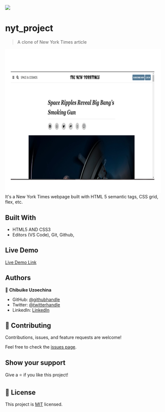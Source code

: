 ![](https://img.shields.io/badge/Microverse-blueviolet)

# nyt_project

> A clone of New York Times article

![screenshot](ProjectScreenShot.png)
It's a New York Times webpage built with HTML 5 semantic tags, CSS grid, flex, etc.

## Built With

- HTML5 AND CSS3
- Editors (VS Code), Git, Github,

## Live Demo

[Live Demo Link](https://github.com/Chike1990/nyt_project/pull/1)

## Authors

👤 **Chibuike Uzoechina**

- GitHub: [@githubhandle](https://github.com/Chike1990)
- Twitter: [@twitterhandle](https://twitter.com/@ChibuikeUzoechi)
- LinkedIn: [LinkedIn](https://www.linkedin.com/in/chibuike-uzoechina-630857102)

## 🤝 Contributing

Contributions, issues, and feature requests are welcome!

Feel free to check the [issues page](issues/).

## Show your support

Give a ⭐️ if you like this project!

## 📝 License

This project is [MIT](lic.url) licensed.

